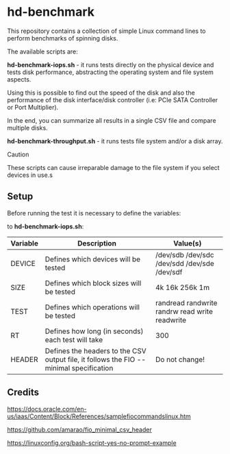 # hd-benchmark

This repository contains a collection of simple Linux command lines to perform benchmarks of spinning disks.

The available scripts are:

**hd-benchmark-iops.sh** - it runs tests directly on the physical device and tests disk performance, abstracting the operating system and file system aspects.

Using this is possible to find out the speed of the disk and also the performance of the disk interface/disk controller (i.e: PCIe SATA Controller or Port Multiplier).

In the end, you can summarize all results in a single CSV file and compare multiple disks.

**hd-benchmark-throughput.sh** - it runs tests file system and/or a disk array.

> [!CAUTION]
> These scripts can cause irreparable damage to the file system if you select devices in use.s

## Setup

Before running the test it is necessary to define the variables:

to **hd-benchmark-iops.sh**:

| Variable | Description | Value(s) |
| --- | --- | --- |
| DEVICE | Defines which devices will be tested                                                    |  /dev/sdb /dev/sdc /dev/sdd /dev/sde /dev/sdf   |
| SIZE   | Defines which block sizes will be tested                                                | 4k 16k 256k 1m                                  |
| TEST   | Defines which operations will be tested                                                 | randread randwrite randrw read write readwrite  |
| RT     | Defines how long (in seconds) each test will take                                       | 300                                             |
| HEADER | Defines the headers to the CSV output file, it follows the FIO --minimal specification  | Do not change!                                  |

## Credits

https://docs.oracle.com/en-us/iaas/Content/Block/References/samplefiocommandslinux.htm

https://github.com/amarao/fio_minimal_csv_header

https://linuxconfig.org/bash-script-yes-no-prompt-example
